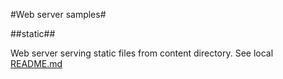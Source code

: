 #Web server samples#

##static##

Web server serving static files from content directory. See local [README.md](static/README.md)


